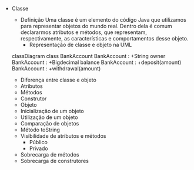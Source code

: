 * Classe
  * Definição
 Uma classe é um elemento do código Java que utilizamos para representar objetos do mundo real. Dentro dela é comum declararmos atributos e métodos, que representam, respectivamente, as características e comportamentos desse objeto.
    * Representação de classe e objeto na UML
    
  classDiagram
      class BankAccount
      BankAccount : +String owner
      BankAccount : +Bigdecimal balance
      BankAccount : +deposit(amount)
      BankAccount : +withdrawal(amount)
    
    
    * Diferença entre classe e objeto
  * Atributos
  * Métodos
  * Construtor 
  * Objeto
  * Inicialização de um objeto 
  * Utilização de um objeto
  * Comparação de objetos
  * Método toString
  * Visibilidade de atributos e métodos
    * Público
    * Privado 
  * Sobrecarga de métodos
  * Sobrecarga de construtores
